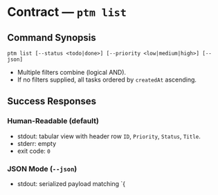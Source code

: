 # Contract — `ptm list`

## Command Synopsis
```
ptm list [--status <todo|done>] [--priority <low|medium|high>] [--json]
```
- Multiple filters combine (logical AND).
- If no filters supplied, all tasks ordered by `createdAt` ascending.

## Success Responses
### Human-Readable (default)
- stdout: tabular view with header row `ID`, `Priority`, `Status`, `Title`.
- stderr: empty
- exit code: `0`

### JSON Mode (`--json`)
- stdout: serialized payload matching `{
